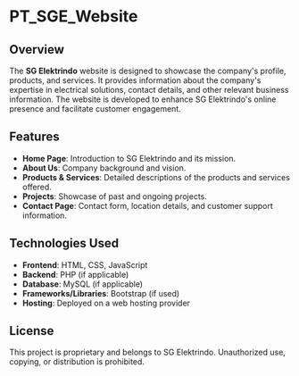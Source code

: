 # PT_SGE_Website

## Overview
The **SG Elektrindo** website is designed to showcase the company's profile, products, and services. It provides information about the company's expertise in electrical solutions, contact details, and other relevant business information. The website is developed to enhance SG Elektrindo's online presence and facilitate customer engagement.

## Features
- **Home Page**: Introduction to SG Elektrindo and its mission.
- **About Us**: Company background and vision.
- **Products & Services**: Detailed descriptions of the products and services offered.
- **Projects**: Showcase of past and ongoing projects.
- **Contact Page**: Contact form, location details, and customer support information.

## Technologies Used
- **Frontend**: HTML, CSS, JavaScript
- **Backend**: PHP (if applicable)
- **Database**: MySQL (if applicable)
- **Frameworks/Libraries**: Bootstrap (if used)
- **Hosting**: Deployed on a web hosting provider

## License
This project is proprietary and belongs to SG Elektrindo. Unauthorized use, copying, or distribution is prohibited.

